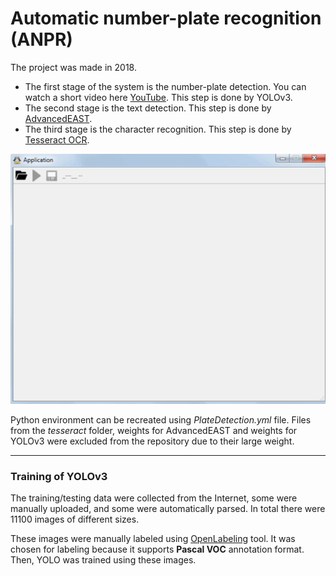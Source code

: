 # Automatic number-plate recognition (ANPR)

The project was made in 2018.

* The first stage of the system is the number-plate detection. You can watch a short video here [YouTube](https://www.youtube.com/watch?v=Y9FtcxOLk1M). This step is done by YOLOv3.
* The second stage is the text detection. This step is done by [AdvancedEAST](https://github.com/huoyijie/AdvancedEAST).
* The third stage is the character recognition. This step is done by [Tesseract OCR](https://github.com/tesseract-ocr/tesseract).

![Example](example.gif)

Python environment can be recreated using _PlateDetection.yml_ file.
Files from the _tesseract_ folder, weights for AdvancedEAST and weights for YOLOv3 were excluded from the repository due to their large weight.
___

### Training of YOLOv3

The training/testing data were collected from the Internet, some were manually uploaded, 
and some were automatically parsed. In total there were 11100 images of different sizes.

These images were manually labeled using [OpenLabeling](https://github.com/Cartucho/OpenLabeling/) tool.
It was chosen for labeling because it supports **Pascal VOC** annotation format. 
Then, YOLO was trained using these images.



